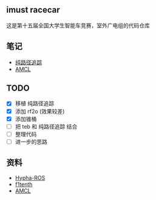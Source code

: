 ## imust racecar
这是第十五届全国大学生智能车竞赛，室外广电组的代码仓库

## 笔记
* [纯路径追踪](./notes/pure_pursuit.md)
* [AMCL](./notes/AMCL.md)

## TODO
* [x] 移植 纯路径追踪
* [x] 添加 rf2o (效果较差)
* [x] 添加锥桶
* [ ] 把 teb 和 纯路径追踪 结合
* [ ] 整理代码
* [ ] 进一步的思路

## 资料
* [Hypha-ROS](https://github.com/Hypha-ROS/hypharos_racecar)
* [f1tenth](https://github.com/f1tenth-dev/pure_pursuit)
* [AMCL](https://www.guyuehome.com/7721)